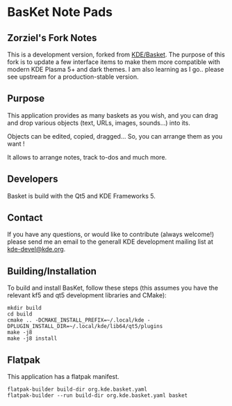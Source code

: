 # BasKet Note Pads

## Zorziel's Fork Notes

This is a development version, forked from [KDE/Basket](https://github.com/KDE/basket).  The purpose of this fork is to update a few interface items to make them more compatible with modern KDE Plasma 5+ and dark themes.  I am also learning as I go.. please see upstream for a production-stable version.

## Purpose

This application provides as many baskets as you wish, and you can drag and drop
various objects (text, URLs, images, sounds...)  into its.

Objects can be edited, copied, dragged... So, you can arrange them as you want !

It allows to arrange notes, track to-dos and much more.

## Developers

Basket is build with the Qt5 and KDE Frameworks 5.

## Contact

If you have any questions, or would like to contribute (always welcome!) please
send me an email to the generall KDE development mailing list at
kde-devel@kde.org.

## Building/Installation

To build and install BasKet, follow these steps (this assumes you have the relevant
kf5 and qt5 development libraries and CMake):

```
mkdir build
cd build
cmake .. -DCMAKE_INSTALL_PREFIX=~/.local/kde -DPLUGIN_INSTALL_DIR=~/.local/kde/lib64/qt5/plugins
make -j8
make -j8 install
```

## Flatpak

This application has a flatpak manifest.

```
flatpak-builder build-dir org.kde.basket.yaml
flatpak-builder --run build-dir org.kde.basket.yaml basket
```
